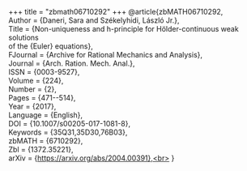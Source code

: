 +++
title = "zbmath06710292"
+++
@article{zbMATH06710292,<br>
  Author = {Daneri, Sara and Székelyhidi, László Jr.},<br>
  Title = {Non-uniqueness and h-principle for Hölder-continuous weak solutions<br>
           of the {Euler} equations},<br>
  FJournal = {Archive for Rational Mechanics and Analysis},<br>
  Journal = {Arch. Ration. Mech. Anal.},<br>
  ISSN = {0003-9527},<br>
  Volume = {224},<br>
  Number = {2},<br>
  Pages = {471--514},<br>
  Year = {2017},<br>
  Language = {English},<br>
  DOI = {10.1007/s00205-017-1081-8},<br>
  Keywords = {35Q31,35D30,76B03},<br>
  zbMATH = {6710292},<br>
  Zbl = {1372.35221},<br>
  arXiv = {https://arxiv.org/abs/2004.00391},<br>
}
